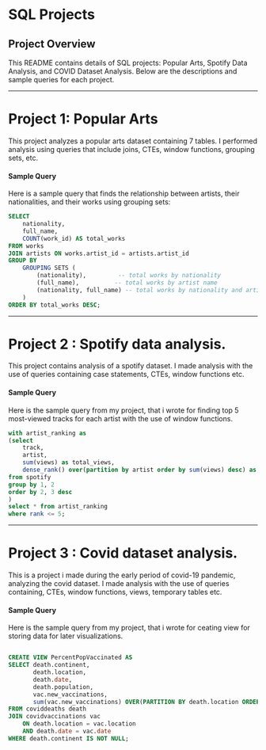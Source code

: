 # SQL Projects

## Project Overview

This README contains details of SQL projects: Popular Arts, Spotify Data Analysis, and COVID Dataset Analysis. Below are the descriptions and sample queries for each project.

---

# Project 1: Popular Arts

This project analyzes a popular arts dataset containing 7 tables. I performed analysis using queries that include joins, CTEs, window functions, grouping sets, etc.

#### Sample Query

Here is a sample query that finds the relationship between artists, their nationalities, and their works using grouping sets:

```sql
SELECT
    nationality, 
    full_name, 
    COUNT(work_id) AS total_works
FROM works
JOIN artists ON works.artist_id = artists.artist_id
GROUP BY
    GROUPING SETS (
        (nationality),         -- total works by nationality
        (full_name),          -- total works by artist name
        (nationality, full_name) -- total works by nationality and artist
    )
ORDER BY total_works DESC;

```
---

# Project 2 : Spotify data analysis.
This project contains analysis of a spotify dataset. I made analysis with the use of queries containing case statements, CTEs, window functions etc.

#### Sample Query

Here is the sample query from my project, that i wrote for finding top 5 most-viewed tracks for each artist with the use of window functions.

```sql
with artist_ranking as
(select 
	track, 
	artist, 
	sum(views) as total_views,  
    dense_rank() over(partition by artist order by sum(views) desc) as rank
from spotify
group by 1, 2
order by 2, 3 desc
)
select * from artist_ranking
where rank <= 5;

```
---

# Project 3 : Covid dataset analysis.
This is a project i made during the early period of covid-19 pandemic, analyzing the covid dataset. I made analysis with the use of queries containing, CTEs, window functions, views, temporary tables etc. 

#### Sample Query

Here is the sample query from my project, that i wrote for ceating view for storing data for later visualizations.

```sql

CREATE VIEW PercentPopVaccinated AS 
SELECT death.continent, 
       death.location, 
       death.date, 
       death.population, 
       vac.new_vaccinations, 
       sum(vac.new_vaccinations) OVER(PARTITION BY death.location ORDER BY death.location, death.date) AS RollingPeopleVaccinated
FROM coviddeaths death
JOIN covidvaccinations vac
    ON death.location = vac.location
    AND death.date = vac.date
WHERE death.continent IS NOT NULL; 


